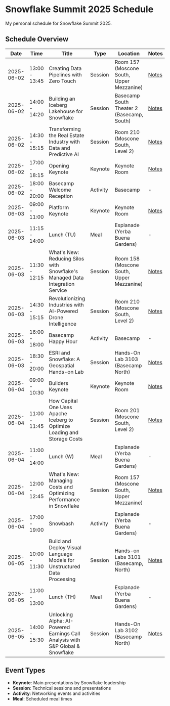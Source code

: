 # Snowflake Summit 2025 Schedule

My personal schedule for Snowflake Summit 2025.

## Schedule Overview

| Date       | Time          | Title                                                                     | Type     | Location                                   | Notes                                                |
|------------|---------------|---------------------------------------------------------------------------|----------|--------------------------------------------|------------------------------------------------------|
| 2025-06-02 | 13:00 - 13:45 | Creating Data Pipelines with Zero Touch                                   | Session  | Room 157 (Moscone South, Upper Mezzanine)  | [Notes](sessions/DE227-zero-touch-data-sources.md)   |
| 2025-06-02 | 14:00 - 14:20 | Building an Iceberg Lakehouse for Snowflake                               | Session  | Basecamp South Theater 2 (Basecamp, South) | [Notes](sessions/AR204-iceberg-lakehouse.md)         |
| 2025-06-02 | 14:30 - 15:15 | Transforming the Real Estate Industry with Data and Predictive AI         | Session  | Room 210 (Moscone South, Level 2)          | [Notes](sessions/AD231-real-estate-predictive-ai.md) |
| 2025-06-02 | 17:00 - 18:15 | Opening Keynote                                                           | Keynote  | Keynote Room                               | [Notes](keynotes/K1-opening-keynote.md)              |
| 2025-06-02 | 18:00 - 20:00 | Basecamp Welcome Reception                                                | Activity | Basecamp                                   | -                                                    |
| 2025-06-03 | 09:00 - 11:00 | Platform Keynote                                                          | Keynote  | Keynote Room                               | [Notes](keynotes/K2-platform-keynote.md)             |
| 2025-06-03 | 11:15 - 14:00 | Lunch (TU)                                                                | Meal     | Esplanade (Yerba Buena Gardens)            | -                                                    |
| 2025-06-03 | 11:30 - 12:15 | What's New: Reducing Silos with Snowflake's Managed Data Integration Service | Session  | Room 158 (Moscone South, Upper Mezzanine)  | [Notes](sessions/WN212B-managed-data-integration.md) |
| 2025-06-03 | 14:30 - 15:15 | Revolutionizing Industries with AI-Powered Drone Intelligence             | Session  | Room 210 (Moscone South, Level 2)          | [Notes](sessions/IN202-ai-powered-drone-intelligence.md) |
| 2025-06-03 | 16:00 - 18:00 | Basecamp Happy Hour                                                       | Activity | Basecamp                                   | -                                                    |
| 2025-06-03 | 18:30 - 20:00 | ESRI and Snowflake: A Geospatial Hands-on Lab                            | Session  | Hands-On Lab 3103 (Basecamp North)         | [Notes](sessions/BA223-esri-geospatial-lab.md)       |
| 2025-06-04 | 09:00 - 10:30 | Builders Keynote                                                          | Keynote  | Keynote Room                               | [Notes](keynotes/K3-builders-keynote.md)             |
| 2025-06-04 | 11:00 - 11:45 | How Capital One Uses Apache Iceberg to Optimize Loading and Storage Costs | Session  | Room 201 (Moscone South, Level 2)          | [Notes](sessions/AR213-capital-one-iceberg.md)       |
| 2025-06-04 | 11:00 - 14:00 | Lunch (W)                                                                 | Meal     | Esplanade (Yerba Buena Gardens)            | -                                                    |
| 2025-06-04 | 12:00 - 12:45 | What's New: Managing Costs and Optimizing Performance in Snowflake        | Session  | Room 157 (Moscone South, Upper Mezzanine)  | [Notes](sessions/WN210B-costs-performance.md)        |
| 2025-06-04 | 17:00 - 19:00 | Snowbash                                                                  | Activity | Esplanade (Yerba Buena Gardens)            | -                                                    |
| 2025-06-05 | 10:00 - 11:30 | Build and Deploy Visual Language Models for Unstructured Data Processing  | Session  | Hands-on Labs 3101 (Basecamp, North)       | [Notes](sessions/AI301-visual-language-models.md)    |
| 2025-06-05 | 11:00 - 13:00 | Lunch (TH)                                                                | Meal     | Esplanade (Yerba Buena Gardens)            | -                                                    |
| 2025-06-05 | 14:00 - 15:30 | Unlocking Alpha: AI-Powered Earnings Call Analysis with S&P Global & Snowflake | Session  | Hands-On Lab 3102 (Basecamp North)         | [Notes](sessions/AI250-earnings-call-analysis.md)    |

## Event Types

- **Keynote**: Main presentations by Snowflake leadership
- **Session**: Technical sessions and presentations
- **Activity**: Networking events and activities
- **Meal**: Scheduled meal times
